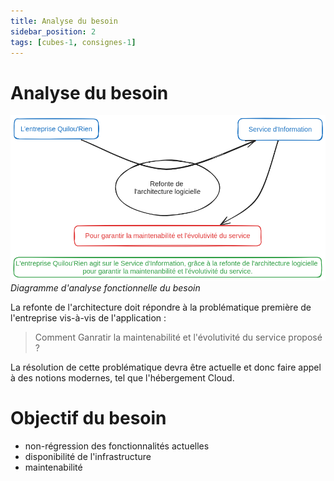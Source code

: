 ```yaml
---
title: Analyse du besoin
sidebar_position: 2
tags: [cubes-1, consignes-1]
---
```


# Analyse du besoin
![Diagramme d'analyse fonctionnelle du besoin](./assets/bete-a-cornes.png)
*Diagramme d'analyse fonctionnelle du besoin*

La refonte de l'architecture doit répondre à la problématique première de l'entreprise vis-à-vis de l'application :
> Comment Ganratir la maintenabilité et l'évolutivité du service proposé ?

La résolution de cette problématique devra être actuelle et donc faire appel à des notions modernes, tel que l'hébergement Cloud.


# Objectif du besoin
- non-régression des fonctionnalités actuelles
- disponibilité de l'infrastructure
- maintenabilité